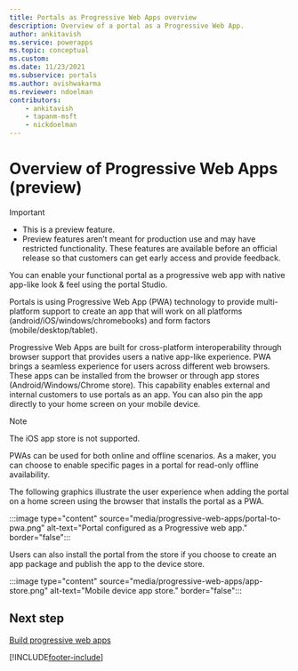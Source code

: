 ```yaml
---
title: Portals as Progressive Web Apps overview
description: Overview of a portal as a Progressive Web App.
author: ankitavish
ms.service: powerapps
ms.topic: conceptual
ms.custom: 
ms.date: 11/23/2021
ms.subservice: portals
ms.author: avishwakarma
ms.reviewer: ndoelman
contributors:
    - ankitavish
    - tapanm-msft
    - nickdoelman
---
```


# Overview of Progressive Web Apps (preview)

> [!Important]
> - This is a preview feature.
> - Preview features aren’t meant for production use and may have restricted functionality. These features are available before an official release so that customers can get early access and provide feedback.

You can enable your functional portal as a progressive web app with native app-like look & feel using the portal Studio.​

Portals is using Progressive Web App (PWA) technology to provide multi-platform support to create an app that will work on all platforms (android/iOS/windows/chromebooks) and form factors (mobile/desktop/tablet).

Progressive Web Apps are built for cross-platform interoperability through browser support that provides users a native app-like experience. PWA brings a seamless experience for users across different web browsers. These apps can be installed from the browser or through app stores (Android/Windows/Chrome store). This capability enables external and internal customers to use portals as an app. You can also pin the app directly to your home screen on your mobile device.

> [!Note]
> The iOS app store is not supported.

PWAs can be used for both online and offline scenarios. As a maker, you can choose to enable specific pages in a portal for read-only offline availability.

The following graphics illustrate the user experience when adding the portal on a home screen using the browser that installs the portal as a PWA.

:::image type="content" source="media/progressive-web-apps/portal-to-pwa.png" alt-text="Portal configured as a Progressive web app." border="false":::

Users can also install the portal from the store if you choose to create an app package and publish the app to the device store.

:::image type="content" source="media/progressive-web-apps/app-store.png" alt-text="Mobile device app store." border="false":::

## Next step

[Build progressive web apps](build-progressive-web-apps.md)

[!INCLUDE[footer-include](../../includes/footer-banner.md)]